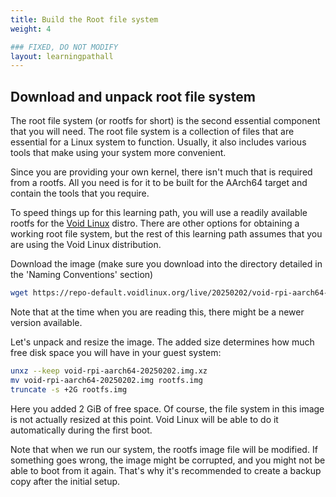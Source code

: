 ```yaml
---
title: Build the Root file system
weight: 4

### FIXED, DO NOT MODIFY
layout: learningpathall
---
```


## Download and unpack root file system

The root file system (or rootfs for short) is the second essential component that you will need. The root file system is a collection of files that are essential for a Linux system to function. Usually, it also includes various tools that make using your system more convenient.

Since you are providing your own kernel, there isn't much that is required from a rootfs. All you need is for it to be built for the AArch64 target and contain the tools that you require.

To speed things up for this learning path, you will use a readily available rootfs for the [Void Linux](https://voidlinux.org/) distro. There are other options for obtaining a working root file system, but the rest of this learning path assumes that you are using the Void Linux distribution.

Download the image (make sure you download into the directory detailed in the 'Naming Conventions' section)

```bash
wget https://repo-default.voidlinux.org/live/20250202/void-rpi-aarch64-20250202.img.xz
```

Note that at the time when you are reading this, there might be a newer version available.

Let's unpack and resize the image. The added size determines how much free disk space
you will have in your guest system:

```bash
unxz --keep void-rpi-aarch64-20250202.img.xz
mv void-rpi-aarch64-20250202.img rootfs.img
truncate -s +2G rootfs.img
```

Here you added 2 GiB of free space. Of course, the file system in this image is not actually
resized at this point. Void Linux will be able to do it automatically during the first
boot.

Note that when we run our system, the rootfs image file will be modified. If something
goes wrong, the image might be corrupted, and you might not be able to boot from it again.
That's why it's recommended to create a backup copy after the initial setup.


